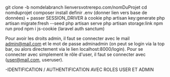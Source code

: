 git clone -b nomdelabranch lienversvotrerepo.com/nomDuProjet
cd nomduprojet
composer install
definir .env (donner lien vers base de données) + passer SESSION_DRIVER à cookie
php artisan key:generate
php artisan migrate:fresh --seed
php artisan serve
php artisan storage:link
npm run prod
npm i js-cookie (laravel auth sanctum)

Pour avoir les droits admin, il faut se connecter avec le mail admin@mail.com et le mot de passe adminadmin (on peut se login via la top bar, ou alors directement via le lien localhost:8000/login). Pour se connecter avec simplement le rôle d'user, il faut se connecter avec (user@mail.com, useruser).


-IDENTIFICATION / AUTHENTIFICATION AVEC ROLES USER ET ADMIN

